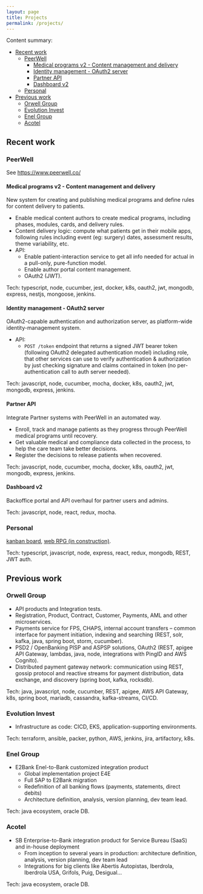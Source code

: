 ```yaml
---
layout: page
title: Projects
permalink: /projects/
---
```


Content summary:

- [Recent work](#recent-work)
  - [PeerWell](#peerwell)
    - [Medical programs v2 - Content management and delivery](#medical-programs-v2---content-management-and-delivery)
    - [Identity management - OAuth2 server](#identity-management---oauth2-server)
    - [Partner API](#partner-api)
    - [Dashboard v2](#dashboard-v2)
  - [Personal](#personal)
- [Previous work](#previous-work)
  - [Orwell Group](#orwell-group)
  - [Evolution Invest](#evolution-invest)
  - [Enel Group](#enel-group)
  - [Acotel](#acotel)

## Recent work

### PeerWell

See <https://www.peerwell.co/>

#### Medical programs v2 - Content management and delivery

New system for creating and publishing medical programs and define rules for content delivery to patients.

- Enable medical content authors to create medical programs, including phases, modules, cards, and delivery rules.
- Content delivery logic: compute what patients get in their mobile apps, following rules including event (eg: surgery) dates, assessment results, theme variability, etc.
- API:
  - Enable patient-interaction service to get all info needed for actual in a pull-only, pure-function model.
  - Enable author portal content management.
  - OAuth2 (JWT).

Tech: typescript, node, cucumber, jest, docker, k8s, oauth2, jwt, mongodb, express, nestjs, mongoose, jenkins.

#### Identity management - OAuth2 server

OAuth2-capable authentication and authorization server, as platform-wide identity-management system.

- API:
  - `POST /token` endpoint that returns a signed JWT bearer token (following OAuth2 delegated authentication model) including role, that other services can use to verify authentication & authorization by just checking signature and claims contained in token (no per-authentication call to auth server needed).

Tech: javascript, node, cucumber, mocha, docker, k8s, oauth2, jwt, mongodb, express, jenkins.

#### Partner API

Integrate Partner systems with PeerWell in an automated way.

- Enroll, track and manage patients as they progress through PeerWell medical programs until recovery.
- Get valuable medical and compliance data collected in the process, to help the care team take better decisions.
- Register the decisions to release patients when recovered.

Tech: javascript, node, cucumber, mocha, docker, k8s, oauth2, jwt, mongodb, express, jenkins.

#### Dashboard v2

Backoffice portal and API overhaul for partner users and admins.

Tech: javascript, node, react, redux, mocha.

### Personal

[kanban board](https://bs-kanban-board.herokuapp.com/), [web RPG (in construction)](https://github.com/terracota-p/bs-tabletop-rpg).

Tech: typescript, javascript, node, express, react, redux, mongodb, REST, JWT auth.

## Previous work

### Orwell Group

- API products and Integration tests.
- Registration, Product, Contract, Customer, Payments, AML and other microservices.
- Payments service for FPS, CHAPS, internal account transfers – common interface for payment initiation, indexing and searching (REST, solr, kafka, java, spring boot, storm, cucumber).
- PSD2 / OpenBanking PISP and ASPSP solutions, OAuth2 (REST, apigee API Gateway, lambdas, java, node, integrations with PingID and AWS Cognito).
- Distributed payment gateway network: communication using REST, gossip protocol and reactive streams for payment distribution, data exchange, and discovery (spring boot, kafka, rocksdb).

Tech: java, javascript, node, cucumber, REST, apigee, AWS API Gateway, k8s, spring boot, mariadb, cassandra, kafka-streams, CI/CD.

### Evolution Invest

- Infrastructure as code: CICD, EKS, application-supporting environments.

Tech: terraform, ansible, packer, python, AWS, jenkins, jira, artifactory, k8s.

### Enel Group

- E2Bank Enel-to-Bank customized integration product
  - Global implementation project E4E
  - Full SAP to E2Bank migration
  - Redefinition of all banking flows (payments, statements, direct debits)
  - Architecture definition, analysis, version planning, dev team lead.

Tech: java ecosystem, oracle DB.

### Acotel

- SB Enterprise-to-Bank integration product for Service Bureau (SaaS) and in-house deployment
  - From inception to several years in production: architecture definition, analysis, version planning, dev team lead
  - Integrations for big clients like Abertis Autopistas, Iberdrola, Iberdrola USA, Grifols, Puig, Desigual...

Tech: java ecosystem, oracle DB.
